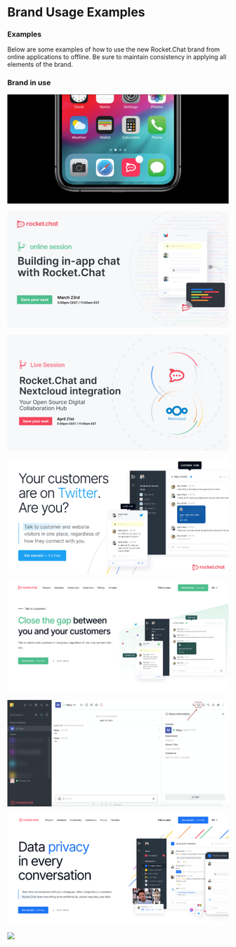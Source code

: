 # Brand Usage Examples

### Examples

Below are some examples of how to use the new Rocket.Chat brand from online applications to offline. Be sure to maintain consistency in applying all elements of the brand.

### Brand in use

![](../../.gitbook/assets/01.jpg)

![](<../../.gitbook/assets/image (1243).png>)

![](<../../.gitbook/assets/image (854).png>)

![](<../../.gitbook/assets/image (1118).png>)

![](<../../.gitbook/assets/image (760).png>)

![](<../../.gitbook/assets/image (316).png>)

![](<../../.gitbook/assets/image (750).png>)

![](<../../.gitbook/assets/image (1270).png>)
